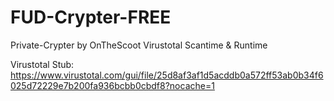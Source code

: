 # FUD-Crypter-FREE
Private-Crypter by OnTheScoot
Virustotal Scantime & Runtime

Virustotal Stub: https://www.virustotal.com/gui/file/25d8af3af1d5acddb0a572ff53ab0b34f6025d72229e7b200fa936bcbb0cbdf8?nocache=1

